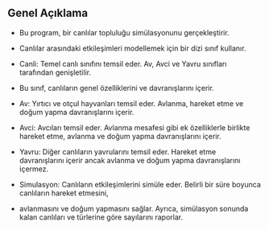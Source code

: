 ## Genel Açıklama

 * Bu program, bir canlılar topluluğu simülasyonunu gerçekleştirir.
 * Canlılar arasındaki etkileşimleri modellemek için bir dizi sınıf kullanır.
  
 * Canli: Temel canlı sınıfını temsil eder. Av, Avci ve Yavru sınıfları tarafından genişletilir.
 * Bu sınıf, canlıların genel özelliklerini ve davranışlarını içerir.
  
 * Av: Yırtıcı ve otçul hayvanları temsil eder. Avlanma, hareket etme ve doğum yapma davranışlarını içerir.
   
 * Avci: Avcıları temsil eder. Avlanma mesafesi gibi ek özelliklerle birlikte hareket etme, avlanma ve doğum yapma davranışlarını içerir.
  
 * Yavru: Diğer canlıların yavrularını temsil eder. Hareket etme davranışlarını içerir ancak avlanma ve doğum yapma davranışlarını içermez.

 * Simulasyon: Canlıların etkileşimlerini simüle eder. Belirli bir süre boyunca canlıların hareket etmesini,
 * avlanmasını ve doğum yapmasını sağlar. Ayrıca, simülasyon sonunda kalan canlıları ve türlerine göre sayılarını raporlar.
